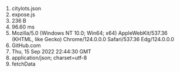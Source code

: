 1. citylots.json
2. expose.js
3. 236 B
4. 96.60 ms
5. Mozilla/5.0 (Windows NT 10.0; Win64; x64) AppleWebKit/537.36 (KHTML, like Gecko) Chrome/124.0.0.0 Safari/537.36 Edg/124.0.0.0
6. GitHub.com
7. Thu, 15 Sep 2022 22:44:30 GMT
8. application/json; charset=utf-8
9. fetchData